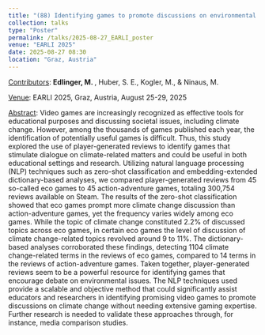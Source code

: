 ```yaml
---
title: "(88) Identifying games to promote discussions on environmental issues using natural language processing"
collection: talks
type: "Poster"
permalink: /talks/2025-08-27_EARLI_poster
venue: "EARLI 2025"
date: 2025-08-27 08:30
location: "Graz, Austria"
---
```


<u>Contributors</u>: <b>Edlinger, M. </b>, Huber, S. E., Kogler, M., & Ninaus, M.

<u>Venue</u>: EARLI 2025, Graz, Austria, August 25-29, 2025

<u>Abstract</u>: Video games are increasingly recognized as effective tools for educational purposes and discussing societal issues, including climate change. However, among the thousands of games published each year, the identification of potentially useful games is difficult. Thus, this study explored the use of player-generated reviews to identify games that stimulate dialogue on climate-related matters and could be useful in both educational settings and research. Utilizing natural language processing (NLP) techniques such as zero-shot classification and embedding-extended dictionary-based analyses, we compared player-generated reviews from 45 so-called eco games to 45 action-adventure games, totaling 300,754 reviews available on Steam. The results of the zero-shot classification showed that eco games prompt more climate change discussion than action-adventure games, yet the frequency varies widely among eco games. While the topic of climate change constituted 2.2% of discussed topics across eco games, in certain eco games the level of discussion of climate change-related topics revolved around 9 to 11%. The dictionary-based analyses corroborated these findings, detecting 1104 climate change-related terms in the reviews of eco games, compared to 14 terms in the reviews of action-adventure games. Taken together, player-generated reviews seem to be a powerful resource for identifying games that encourage debate on environmental issues. The NLP techniques used provide a scalable and objective method that could significantly assist educators and researchers in identifying promising video games to promote discussions on climate change without needing extensive gaming expertise. Further research is needed to validate these approaches through, for instance, media comparison studies.



<!---
[Slides](http://stefaneha.github.io/files/2024-09-16_OEGP.pdf){:target="_blank"}
-->
